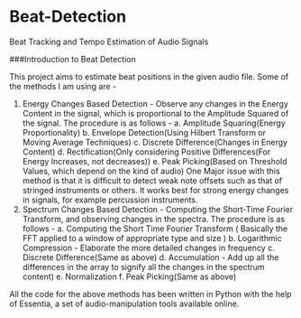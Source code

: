 # Beat-Detection
Beat Tracking and Tempo Estimation of Audio Signals

###Introduction to Beat Detection


This project aims to estimate beat positions in the given audio file. Some of the methods I am using are - 
1. Energy Changes Based Detection - Observe any changes in the Energy Content in the signal, which is proportional to the Amplitude Squared of the signal. The procedure is as follows - 
	a. Amplitude Squaring(Energy Proportionality)
    b. Envelope Detection(Using Hilbert Transform or Moving Average Techniques)
    c. Discrete Difference(Changes in Energy Content)
    d. Rectification(Only considering Positive Differences(For Energy Increases, not decreases))
    e. Peak Picking(Based on Threshold Values, which depend on the kind of audio)
One Major issue with this method is that it is difficult to detect weak note offsets such as that of stringed instruments or others. It works best for strong energy changes in signals, for example percussion instruments.
2. Spectrum Changes Based Detection - Computing the Short-Time Fourier Transform, and observing changes in the spectra. The procedure is as follows - 
	a. Computing the Short Time Fourier Transform ( Basically the FFT applied to a window of 			   appropriate type and size )
    b. Logarithmic Compression - Elaborate the more detailed changes in frequency
    c. Discrete Difference(Same as above)
    d. Accumulation - Add up all the differences in the array to signify all the changes in the     	   spectrum content)
    e. Normalization
    f. Peak Picking(Same as above)

All the code for the above methods has been written in Python with the help of Essentia, a set of audio-manipulation tools available online. 



